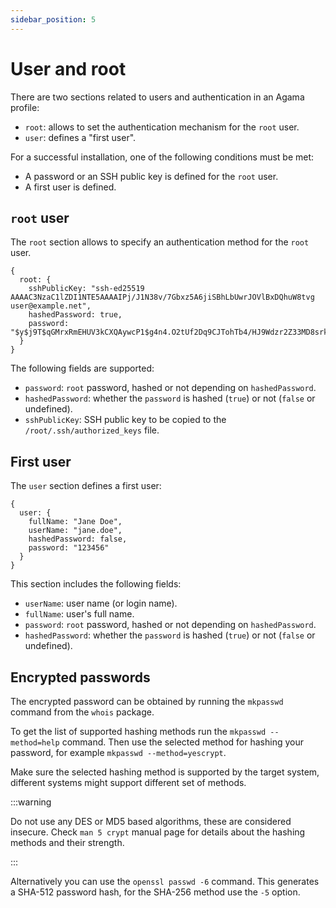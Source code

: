 ```yaml
---
sidebar_position: 5
---
```


# User and root

There are two sections related to users and authentication in an Agama profile:

- `root`: allows to set the authentication mechanism for the `root` user.
- `user`: defines a "first user".

For a successful installation, one of the following conditions must be met:

- A password or an SSH public key is defined for the `root` user.
- A first user is defined.

## `root` user

The `root` section allows to specify an authentication method for the `root` user.

```jsonnet
{
  root: {
    sshPublicKey: "ssh-ed25519 AAAAC3NzaC1lZDI1NTE5AAAAIPj/J1N38v/7Gbxz5A6jiSBhLbUwrJOVlBxDQhuW8tvg user@example.net",
    hashedPassword: true,
    password: "$y$j9T$qGMrxRmEHUV3kCXQAywcP1$g4n4.O2tUf2Dq9CJTohTb4/HJ9Wdzr2Z33MD8srkPV1"
  }
}
```

The following fields are supported:

- `password`: `root` password, hashed or not depending on `hashedPassword`.
- `hashedPassword`: whether the `password` is hashed (`true`) or not (`false` or undefined).
- `sshPublicKey`: SSH public key to be copied to the `/root/.ssh/authorized_keys` file.

## First user

The `user` section defines a first user:

```jsonnet
{
  user: {
    fullName: "Jane Doe",
    userName: "jane.doe",
    hashedPassword: false,
    password: "123456"
  }
}
```

This section includes the following fields:

- `userName`: user name (or login name).
- `fullName`: user's full name.
- `password`: `root` password, hashed or not depending on `hashedPassword`.
- `hashedPassword`: whether the `password` is hashed (`true`) or not (`false` or undefined).

## Encrypted passwords

The encrypted password can be obtained by running the `mkpasswd` command from the `whois` package.

To get the list of supported hashing methods run the `mkpasswd --method=help` command. Then use the
selected method for hashing your password, for example `mkpasswd --method=yescrypt`.

Make sure the selected hashing method is supported by the target system, different systems might
support different set of methods.

:::warning

Do not use any DES or MD5 based algorithms, these are considered insecure. Check `man 5 crypt`
manual page for details about the hashing methods and their strength.

:::

Alternatively you can use the `openssl passwd -6` command. This generates a SHA-512 password hash,
for the SHA-256 method use the `-5` option.
